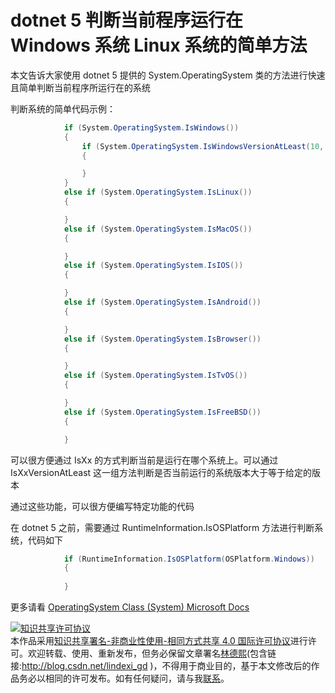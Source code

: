 # dotnet 5 判断当前程序运行在 Windows 系统 Linux 系统的简单方法

本文告诉大家使用 dotnet 5 提供的 System.OperatingSystem 类的方法进行快速且简单判断当前程序所运行在的系统

<!--more-->
<!-- CreateTime:2021/12/22 9:38:21 -->

<!-- 发布 -->

判断系统的简单代码示例：

```csharp
            if (System.OperatingSystem.IsWindows())
            {
                if (System.OperatingSystem.IsWindowsVersionAtLeast(10, 0, 19043))
                {

                }
            }
            else if (System.OperatingSystem.IsLinux())
            {

            }
            else if (System.OperatingSystem.IsMacOS())
            {

            }
            else if (System.OperatingSystem.IsIOS())
            {

            }
            else if (System.OperatingSystem.IsAndroid())
            {

            }
            else if (System.OperatingSystem.IsBrowser())
            {

            }
            else if (System.OperatingSystem.IsTvOS())
            {

            }
            else if (System.OperatingSystem.IsFreeBSD())
            {

            }
```

可以很方便通过 IsXx 的方式判断当前是运行在哪个系统上。可以通过 IsXxVersionAtLeast 这一组方法判断是否当前运行的系统版本大于等于给定的版本

通过这些功能，可以很方便编写特定功能的代码

在 dotnet 5 之前，需要通过 RuntimeInformation.IsOSPlatform 方法进行判断系统，代码如下

```csharp
            if (RuntimeInformation.IsOSPlatform(OSPlatform.Windows))
            {
                
            }
```

更多请看 [OperatingSystem Class (System) Microsoft Docs](https://docs.microsoft.com/en-us/dotnet/api/system.operatingsystem?view=net-6.0 )

<a rel="license" href="http://creativecommons.org/licenses/by-nc-sa/4.0/"><img alt="知识共享许可协议" style="border-width:0" src="https://i.creativecommons.org/l/by-nc-sa/4.0/88x31.png" /></a><br />本作品采用<a rel="license" href="http://creativecommons.org/licenses/by-nc-sa/4.0/">知识共享署名-非商业性使用-相同方式共享 4.0 国际许可协议</a>进行许可。欢迎转载、使用、重新发布，但务必保留文章署名[林德熙](http://blog.csdn.net/lindexi_gd)(包含链接:http://blog.csdn.net/lindexi_gd )，不得用于商业目的，基于本文修改后的作品务必以相同的许可发布。如有任何疑问，请与我[联系](mailto:lindexi_gd@163.com)。
